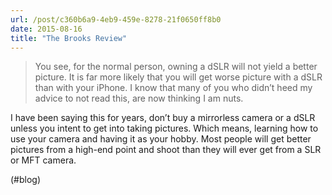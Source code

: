 ```yaml
---
url: /post/c360b6a9-4eb9-459e-8278-21f0650ff8b0
date: 2015-08-16
title: "The Brooks Review"
---
```


> You see, for the normal person, owning a dSLR will not yield a better picture. It is far more likely that you will get worse picture with a dSLR than with your iPhone. I know that many of you who didn’t heed my advice to not read this, are now thinking I am nuts. 



I have been saying this for years, don&#8217;t buy a mirrorless camera or a dSLR unless you intent to get into taking pictures. Which means, learning how to use your camera and having it as your hobby. Most people will get better pictures from a high-end point and shoot than they will ever get from a SLR or MFT camera.



(#blog)